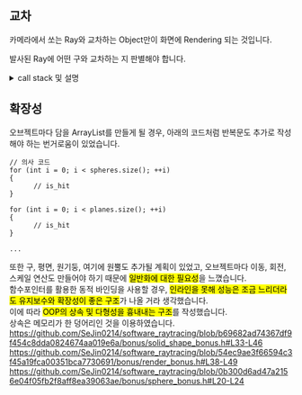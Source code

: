 

## 교차

카메라에서 쏘는 Ray와 교차하는 Object만이 화면에 Rendering 되는 것입니다.  

발사된 Ray에 어떤 구와 교차하는 지 판별해야 합니다.

<details>
  <summary>call stack 및 설명</summary>  
  https://github.com/SeJin0214/software_raytracing/blob/1edeffc7ce8ad6c8f460188826a69a7d20f27729/bonus/render_bonus.c#L27  
  https://github.com/SeJin0214/software_raytracing/blob/1edeffc7ce8ad6c8f460188826a69a7d20f27729/bonus/render_bonus.h#L52  
  https://github.com/SeJin0214/software_raytracing/blob/1edeffc7ce8ad6c8f460188826a69a7d20f27729/bonus/render_bonus.h#L34  
  <br>  
  모든 구 오브젝트를 직선의 벡터 방정식과 구의 방정식을 이용하여 판별합니다.  
  해가 2개라면 교차되는 것이고, 해가 양수여야 앞에 있어야 합니다. 또한 기존의 값보다 작아야 카메라에 제일 가까운 것으로 판별됩니다.  
  https://github.com/SeJin0214/software_raytracing/blob/1edeffc7ce8ad6c8f460188826a69a7d20f27729/bonus/sphere_bonus.c#L51-L76  

  > 평면, 원기둥, 원뿔 모두 각자의 방정식을 이용해 판별합니다.
  
</details>


## 확장성

오브젝트마다 담을 ArrayList를 만들게 될 경우, 아래의 코드처럼 반복문도 추가로 작성해야 하는 번거로움이 있었습니다.  

```
// 의사 코드
for (int i = 0; i < spheres.size(); ++i)
{
      // is_hit
}

for (int i = 0; i < planes.size(); ++i)
{
      // is_hit
}

...

```
또한 구, 평면, 원기둥, 여기에 원뿔도 추가될 계획이 있었고, 오브젝트마다 이동, 회전, 스케일 연산도 만들어야 하기 때문에 <mark>일반화에 대한 필요성</mark>을 느꼈습니다.  
함수포인터를 활용한 동적 바인딩을 사용할 경우, <mark>인라인을 못해 성능은 조금 느리더라도 유지보수와 확장성이 좋은 구조</mark>가 나올 거라 생각했습니다.  
이에 따라 <mark>OOP의 상속 및 다형성을 흉내내는 구조</mark>를 작성했습니다.  
상속은 메모리가 한 덩어리인 것을 이용하였습니다.  
https://github.com/SeJin0214/software_raytracing/blob/b69682ad74367df9f454c8dda0824674aa019e6a/bonus/solid_shape_bonus.h#L33-L46
https://github.com/SeJin0214/software_raytracing/blob/54ec9ae3f66594c3f45a19fca00351bca7730691/bonus/render_bonus.h#L38-L49
https://github.com/SeJin0214/software_raytracing/blob/0b300d6ad47a2156e04f05fb2f8aff8ea39063ae/bonus/sphere_bonus.h#L20-L24




